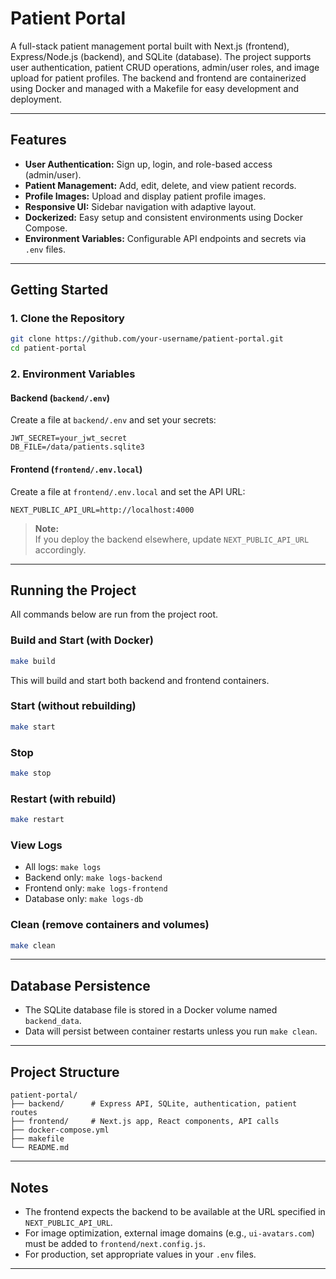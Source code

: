 # Patient Portal

A full-stack patient management portal built with Next.js (frontend), Express/Node.js (backend), and SQLite (database). The project supports user authentication, patient CRUD operations, admin/user roles, and image upload for patient profiles. The backend and frontend are containerized using Docker and managed with a Makefile for easy development and deployment.

---

## Features

- **User Authentication:** Sign up, login, and role-based access (admin/user).
- **Patient Management:** Add, edit, delete, and view patient records.
- **Profile Images:** Upload and display patient profile images.
- **Responsive UI:** Sidebar navigation with adaptive layout.
- **Dockerized:** Easy setup and consistent environments using Docker Compose.
- **Environment Variables:** Configurable API endpoints and secrets via `.env` files.

---

## Getting Started

### 1. Clone the Repository

```sh
git clone https://github.com/your-username/patient-portal.git
cd patient-portal
```

### 2. Environment Variables

#### Backend (`backend/.env`)
Create a file at `backend/.env` and set your secrets:
```
JWT_SECRET=your_jwt_secret
DB_FILE=/data/patients.sqlite3
```

#### Frontend (`frontend/.env.local`)
Create a file at `frontend/.env.local` and set the API URL:
```
NEXT_PUBLIC_API_URL=http://localhost:4000
```
> **Note:**  
> If you deploy the backend elsewhere, update `NEXT_PUBLIC_API_URL` accordingly.

---

## Running the Project

All commands below are run from the project root.

### Build and Start (with Docker)

```sh
make build
```
This will build and start both backend and frontend containers.

### Start (without rebuilding)

```sh
make start
```

### Stop

```sh
make stop
```

### Restart (with rebuild)

```sh
make restart
```

### View Logs

- All logs: `make logs`
- Backend only: `make logs-backend`
- Frontend only: `make logs-frontend`
- Database only: `make logs-db`

### Clean (remove containers and volumes)

```sh
make clean
```

---

## Database Persistence

- The SQLite database file is stored in a Docker volume named `backend_data`.
- Data will persist between container restarts unless you run `make clean`.

---

## Project Structure

```
patient-portal/
├── backend/      # Express API, SQLite, authentication, patient routes
├── frontend/     # Next.js app, React components, API calls
├── docker-compose.yml
├── makefile
└── README.md
```

---

## Notes

- The frontend expects the backend to be available at the URL specified in `NEXT_PUBLIC_API_URL`.
- For image optimization, external image domains (e.g., `ui-avatars.com`) must be added to `frontend/next.config.js`.
- For production, set appropriate values in your `.env` files.

---

##
